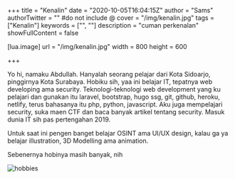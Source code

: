 +++
title = "Kenalin"
date = "2020-10-05T16:04:15Z"
author = "Sams"
authorTwitter = "" #do not include @
cover = "/img/kenalin.jpg"
tags = ["Kenalin"]
keywords = ["", ""]
description = "cuman perkenalan"
showFullContent = false

[lua.image]
url = "/img/kenalin.jpg"
width = 800
height = 600

+++

Yo hi, namaku Abdullah. 
Hanyalah seorang pelajar dari Kota Sidoarjo, pinggirnya Kota Surabaya. Hobiku sih, yaa ini belajar IT, tepatnya web developing ama security. Teknologi-teknologi web development yang ku pelajari dan gunakan itu laravel, bootstrap, hugo ssg, git, github, heroku, netlify, terus bahasanya itu php, python, javascript. Aku juga mempelajari security, suka maen CTF dan baca banyak artikel tentang security. Masuk dunia IT sih pas pertengahan 2019. 

Untuk saat ini pengen banget belajar OSINT ama UI/UX design, kalau ga ya belajar illustration, 3D Modelling ama animation. 

Sebenernya hobinya masih banyak, nih

![hobbies](/img/0.jpg)





































